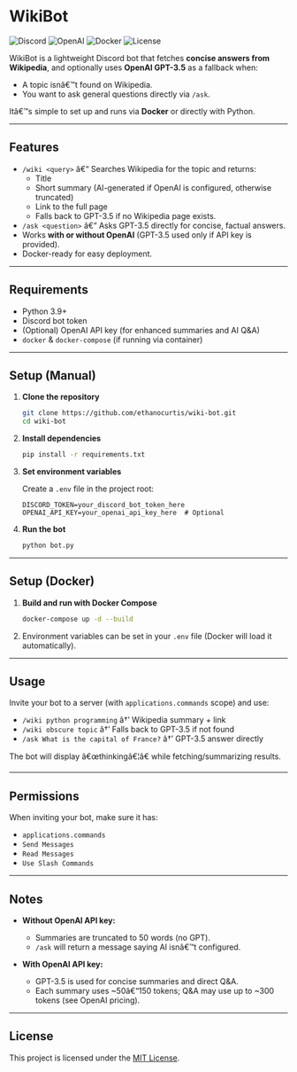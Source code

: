 # WikiBot

![Discord](https://img.shields.io/badge/Discord-Bot-5865F2?logo=discord&logoColor=white)
![OpenAI](https://img.shields.io/badge/OpenAI-GPT--3.5-412991?logo=openai&logoColor=white)
![Docker](https://img.shields.io/badge/Docker-Ready-0db7ed?logo=docker&logoColor=white)
![License](https://img.shields.io/badge/License-MIT-green)

WikiBot is a lightweight Discord bot that fetches **concise answers from Wikipedia**, and optionally uses **OpenAI GPT-3.5** as a fallback when:
- A topic isnâ€™t found on Wikipedia.
- You want to ask general questions directly via `/ask`.

Itâ€™s simple to set up and runs via **Docker** or directly with Python.

---

## Features

- `/wiki <query>` â€“ Searches Wikipedia for the topic and returns:
  - Title
  - Short summary (AI-generated if OpenAI is configured, otherwise truncated)
  - Link to the full page
  - Falls back to GPT-3.5 if no Wikipedia page exists.
- `/ask <question>` â€“ Asks GPT-3.5 directly for concise, factual answers.
- Works **with or without OpenAI** (GPT-3.5 used only if API key is provided).
- Docker-ready for easy deployment.

---

## Requirements

- Python 3.9+
- Discord bot token
- (Optional) OpenAI API key (for enhanced summaries and AI Q&A)
- `docker` & `docker-compose` (if running via container)

---

## Setup (Manual)

1. **Clone the repository**
   ```bash
   git clone https://github.com/ethanocurtis/wiki-bot.git
   cd wiki-bot
   ```

2. **Install dependencies**
   ```bash
   pip install -r requirements.txt
   ```

3. **Set environment variables**

   Create a `.env` file in the project root:

   ```env
   DISCORD_TOKEN=your_discord_bot_token_here
   OPENAI_API_KEY=your_openai_api_key_here  # Optional
   ```

4. **Run the bot**
   ```bash
   python bot.py
   ```

---

## Setup (Docker)

1. **Build and run with Docker Compose**
   ```bash
   docker-compose up -d --build
   ```

2. Environment variables can be set in your `.env` file (Docker will load it automatically).

---

## Usage

Invite your bot to a server (with `applications.commands` scope) and use:

- `/wiki python programming` â†’ Wikipedia summary + link  
- `/wiki obscure topic` â†’ Falls back to GPT-3.5 if not found  
- `/ask What is the capital of France?` â†’ GPT-3.5 answer directly

The bot will display â€œthinkingâ€¦â€ while fetching/summarizing results.

---

## Permissions

When inviting your bot, make sure it has:
- `applications.commands`
- `Send Messages`
- `Read Messages`
- `Use Slash Commands`

---

## Notes

- **Without OpenAI API key:**  
  - Summaries are truncated to 50 words (no GPT).
  - `/ask` will return a message saying AI isnâ€™t configured.

- **With OpenAI API key:**  
  - GPT-3.5 is used for concise summaries and direct Q&A.
  - Each summary uses ~50â€“150 tokens; Q&A may use up to ~300 tokens (see OpenAI pricing).

---

## License

This project is licensed under the [MIT License](LICENSE).

